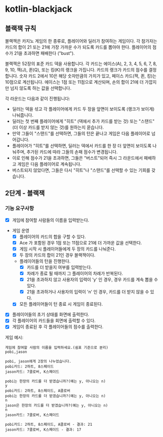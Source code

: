 # kotlin-blackjack

## 블랙잭 규칙

블랙잭은 카지노 게임의 한 종류로, 플레이어와 딜러가 참여하는 게임이다. 각 참가자는 카드의 합이 21 또는 21에 가장 가까운 수가 되도록 카드를 뽑아야 한다.
플레이어의 점수가 21을 초과하면 패배한다 ("bust").

블랙잭은 52장의 표준 카드 덱을 사용합니다. 각 카드는 에이스(A), 2, 3, 4, 5, 6, 7, 8, 9, 10, 잭(J), 퀸(Q), 또는 킹(K)의 랭크을 가집니다.
카드의 랭크가 카드의 점수를 결정합니다. 숫자 카드 2에서 10은 해당 숫자만큼의 가치가 있고, 페이스 카드(잭, 퀸, 킹)는 10점으로 계산됩니다.
에이스는 1점 또는 11점으로 계산되며, 손의 합이 21에 더 가깝지만 넘지 않도록 하는 값을 선택합니다.

각 라운드는 다음과 같이 진행됩니다:

- 딜러는 덱을 섞고 각 플레이어에게 카드 두 장을 앞면이 보이도록 (랭크가 보이게) 나눠줍니다.
- 딜러는 첫 번째 플레이어에게 "히트" (덱에서 추가 카드를 받는 것) 또는 "스탠드" (더 이상 카드를 받지 않는 것)를 원하는지 묻습니다.
- 만약 그들이 "스탠드"를 선택하면, 그들의 턴은 끝나고 게임은 다음 플레이어로 넘어갑니다.
- 플레이어가 "히트"를 선택하면, 딜러는 덱에서 카드를 한 장 더 앞면이 보이도록 나눠주며, 추가된 카드에 따라 그들의 손패 점수가 변경됩니다.
- 이로 인해 점수가 21을 초과하면, 그들은 "버스트"되어 즉시 그 라운드에서 패배하고 게임은 다음 플레이어로 계속됩니다.
- 버스트되지 않았다면, 그들은 다시 "히트"나 "스탠드"를 선택할 수 있는 기회를 갖습니다.

## 2단계 - 블랙잭

### 기능 요구사항

- [x] 게임에 참여할 사람들의 이름을 입력받는다.
- 게임 운영
  - [x] 플레이어의 카드의 합을 구할 수 있다.
  - [x] Ace 가 포함된 경우 1점 또는 11점으로 21에 더 가까운 값을 선택한다.
  - [x] 게임 시작 시 플레이어들에게 두 장의 카드를 나눠준다.
  - [x] 두 장의 카드의 합이 21인 경우 블랙잭이다.
  - 플레이어들의 턴을 진행한다.
    - [x] 카드를 더 받을지 여부를 입력받는다.
    - [x] 차례가 종료 될 때까지 그 플레이어의 차례가 반복된다.
    - [x] 21을 초과하지 않고 사용자의 입력이 'y' 인 경우, 경우 카드를 계속 뽑을 수 있다.
    - [x] 21을 초과하거나 사용자의 입력이 'n' 인 경우, 카드를 더 받지 않을 수 있다.
  - [x] 모든 플레이어들이 턴 종료 시 게임이 종료된다.
- [x] 플레이어들의 초기 상태를 화면에 출력한다.
- [x] 각 플레이어의 카드들을 회면에 출력할 수 있다.
- [x] 게임이 종료된 후 각 플레이어들의 점수를 출력한다.

게임 예시:

```text
게임에 참여할 사람의 이름을 입력하세요.(쉼표 기준으로 분리)
pobi,jason

pobi, jason에게 2장의 나누었습니다.
pobi카드: 2하트, 8스페이드
jason카드: 7클로버, K스페이드

pobi는 한장의 카드를 더 받겠습니까?(예는 y, 아니오는 n)
y
pobi카드: 2하트, 8스페이드, A클로버
pobi는 한장의 카드를 더 받겠습니까?(예는 y, 아니오는 n)
n
jason은 한장의 카드를 더 받겠습니까?(예는 y, 아니오는 n)
n
jason카드: 7클로버, K스페이드

pobi카드: 2하트, 8스페이드, A클로버 - 결과: 21
jason카드: 7클로버, K스페이드 - 결과: 17
```
